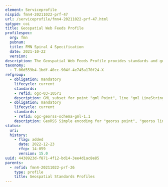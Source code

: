 ```yaml
---
element: Serviceprofile
nispid: fmn4-20211022-prf-47
url: /serviceprofile/fmn4-20211022-prf-47.html
sptype: coi
title: Geospatial Web Feeds Profile
profilespec:
  org: fmn
  pubnum: 
  title: FMN Spiral 4 Specification
  date: 2021-10-22
  version: 
description: The Geospatial Web Feeds Profile provides standards and guidance for in support of Geospatial Services to deliver geospatial content to web sites and to user agents, including the encoding of location as part of web feeds.
taxonomy:
  - T-06d559b4-1bdf-40cc-904f-4e745a170f24-X
refgroup:
  - obligation: mandatory
    lifecycle: current
    standards: 
    - refid: ogc-03-105r1
    description: GML subset for point "gml Point", line "gml LineString", polygon "gml Polygon", and box "gml Envelope". In Atom feeds, location shall be specified using Atom 1.0's official extension mechanism in combination with the GeoRSS GML Profile 1.0 whereby a "georss where" element is added as a child of the <entry> element.
  - obligation: mandatory
    lifecycle: current
    standards: 
    - refid: ogc-georss-schema-gml-1.1
    description: GeoRSS Simple encoding for "georss point", "georss line", "georss polygon", "georss box".
status:
  uri: 
  history: 
    - flag: added
      date: 2022-12-23
      rfcp: 14-059
      version: 15.0
uuid: 4438923d-f871-4f12-bd14-3ee4d1ac8e85
parents:
  - refid: fmn4-20211022-prf-26
    type: profile
    title: Geospatial Standards Profiles
---
```

